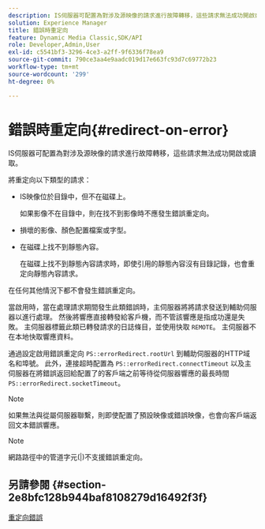 ```yaml
---
description: IS伺服器可配置為對涉及源映像的請求進行故障轉移，這些請求無法成功開啟或讀取。
solution: Experience Manager
title: 錯誤時重定向
feature: Dynamic Media Classic,SDK/API
role: Developer,Admin,User
exl-id: c5541bf3-3296-4ce3-a2ff-9f6336f78ea9
source-git-commit: 790ce3aa4e9aadc019d17e663fc93d7c69772b23
workflow-type: tm+mt
source-wordcount: '299'
ht-degree: 0%

---
```


# 錯誤時重定向{#redirect-on-error}

IS伺服器可配置為對涉及源映像的請求進行故障轉移，這些請求無法成功開啟或讀取。

將重定向以下類型的請求：

* IS映像位於目錄中，但不在磁碟上。

   如果影像不在目錄中，則在找不到影像時不應發生錯誤重定向。

* 損壞的影像、顏色配置檔案或字型。
* 在磁碟上找不到靜態內容。

   在磁碟上找不到靜態內容請求時，即使引用的靜態內容沒有目錄記錄，也會重定向靜態內容請求。

在任何其他情況下都不會發生錯誤重定向。

當啟用時，當在處理請求期間發生此類錯誤時，主伺服器將將請求發送到輔助伺服器以進行處理。 然後將響應直接轉發給客戶機，而不管該響應是指成功還是失敗。 主伺服器標籤此類已轉發請求的日誌條目，並使用快取 `REMOTE`。 主伺服器不在本地快取響應資料。

通過設定啟用錯誤重定向 `PS::errorRedirect.rootUrl` 到輔助伺服器的HTTP域名和埠號。 此外，連接超時配置為 `PS::errorRedirect.connectTimeout` 以及主伺服器在將錯誤返回給配置了的客戶端之前等待從伺服器響應的最長時間 `PS::errorRedirect.socketTimeout`。

>[!NOTE]
>
>如果無法與從屬伺服器聯繫，則即使配置了預設映像或錯誤映像，也會向客戶端返回文本錯誤響應。

>[!NOTE]
>
>網路路徑中的管道字元(|)不支援錯誤重定向。

## 另請參閱 {#section-2e8bfc128b944baf8108279d16492f3f}

[重定向錯誤](../../../is-api/image-serving-api-ref/c-configuration-and-administration/c-server-settings/r-error-redirection.md#reference-268b1bf6ce1b44bb979727c6f5daf1ac)
